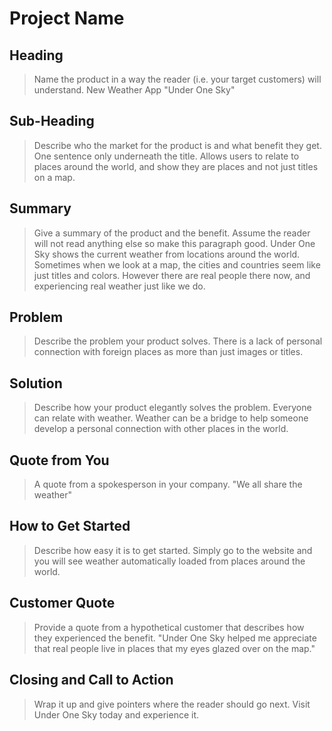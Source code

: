 # Project Name #

<!-- 
> This material was originally posted [here](http://www.quora.com/What-is-Amazons-approach-to-product-development-and-product-management). It is reproduced here for posterities sake.

There is an approach called "working backwards" that is widely used at Amazon. They work backwards from the customer, rather than starting with an idea for a product and trying to bolt customers onto it. While working backwards can be applied to any specific product decision, using this approach is especially important when developing new products or features.

For new initiatives a product manager typically starts by writing an internal press release announcing the finished product. The target audience for the press release is the new/updated product's customers, which can be retail customers or internal users of a tool or technology. Internal press releases are centered around the customer problem, how current solutions (internal or external) fail, and how the new product will blow away existing solutions.

If the benefits listed don't sound very interesting or exciting to customers, then perhaps they're not (and shouldn't be built). Instead, the product manager should keep iterating on the press release until they've come up with benefits that actually sound like benefits. Iterating on a press release is a lot less expensive than iterating on the product itself (and quicker!).

If the press release is more than a page and a half, it is probably too long. Keep it simple. 3-4 sentences for most paragraphs. Cut out the fat. Don't make it into a spec. You can accompany the press release with a FAQ that answers all of the other business or execution questions so the press release can stay focused on what the customer gets. My rule of thumb is that if the press release is hard to write, then the product is probably going to suck. Keep working at it until the outline for each paragraph flows. 

Oh, and I also like to write press-releases in what I call "Oprah-speak" for mainstream consumer products. Imagine you're sitting on Oprah's couch and have just explained the product to her, and then you listen as she explains it to her audience. That's "Oprah-speak", not "Geek-speak".

Once the project moves into development, the press release can be used as a touchstone; a guiding light. The product team can ask themselves, "Are we building what is in the press release?" If they find they're spending time building things that aren't in the press release (overbuilding), they need to ask themselves why. This keeps product development focused on achieving the customer benefits and not building extraneous stuff that takes longer to build, takes resources to maintain, and doesn't provide real customer benefit (at least not enough to warrant inclusion in the press release).
 -->
 
## Heading ##
  > Name the product in a way the reader (i.e. your target customers) will understand.
  New Weather App "Under One Sky"

## Sub-Heading ##
  > Describe who the market for the product is and what benefit they get. One sentence only underneath the title.
  Allows users to relate to places around the world, and show they are places and not just titles on a map.

## Summary ##
  > Give a summary of the product and the benefit. Assume the reader will not read anything else so make this paragraph good.
  Under One Sky shows the current weather from locations around the world. Sometimes when we look at a map, the
  cities and countries seem like just titles and colors. However there are real people there now, and experiencing
  real weather just like we do.

## Problem ##
  > Describe the problem your product solves.
  There is a lack of personal connection with foreign places as more than just images or titles.

## Solution ##
  > Describe how your product elegantly solves the problem.
  Everyone can relate with weather. Weather can be a bridge to help someone develop a personal connection
  with other places in the world.

## Quote from You ##
  > A quote from a spokesperson in your company.
  "We all share the weather"

## How to Get Started ##
  > Describe how easy it is to get started.
  Simply go to the website and you will see weather automatically loaded from places around the world.

## Customer Quote ##
  > Provide a quote from a hypothetical customer that describes how they experienced the benefit.
  "Under One Sky helped me appreciate that real people live in places that my eyes glazed over on the map."

## Closing and Call to Action ##
  > Wrap it up and give pointers where the reader should go next.
  Visit Under One Sky today and experience it.
